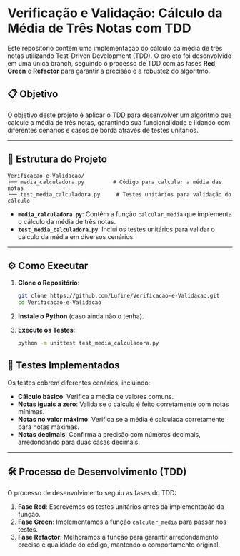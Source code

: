 # Verificação e Validação: Cálculo da Média de Três Notas com TDD

Este repositório contém uma implementação do cálculo da média de três notas utilizando Test-Driven Development (TDD). O projeto foi desenvolvido em uma única branch, seguindo o processo de TDD com as fases **Red**, **Green** e **Refactor** para garantir a precisão e a robustez do algoritmo.

## 📋 Objetivo

O objetivo deste projeto é aplicar o TDD para desenvolver um algoritmo que calcule a média de três notas, garantindo sua funcionalidade e lidando com diferentes cenários e casos de borda através de testes unitários.

---

## 📁 Estrutura do Projeto

```plaintext
Verificacao-e-Validacao/
├── media_calculadora.py         # Código para calcular a média das notas
└── test_media_calculadora.py     # Testes unitários para validação do cálculo
```

- **`media_calculadora.py`**: Contém a função `calcular_media` que implementa o cálculo da média de três notas.
- **`test_media_calculadora.py`**: Inclui os testes unitários para validar o cálculo da média em diversos cenários.

---

## ⚙️ Como Executar

1. **Clone o Repositório**:
   ```bash
   git clone https://github.com/Lufine/Verificacao-e-Validacao.git
   cd Verificacao-e-Validacao
   ```
2. **Instale o Python** (caso ainda não o tenha).

3. **Execute os Testes**:
   ```bash
   python -m unittest test_media_calculadora.py
   ```

## 🧪 Testes Implementados

Os testes cobrem diferentes cenários, incluindo:

- **Cálculo básico**: Verifica a média de valores comuns.
- **Notas iguais a zero**: Valida se o cálculo é feito corretamente com notas mínimas.
- **Notas no valor máximo**: Verifica se a média é calculada corretamente para notas máximas.
- **Notas decimais**: Confirma a precisão com números decimais, arredondando para duas casas decimais.

---

## 🛠️ Processo de Desenvolvimento (TDD)

O processo de desenvolvimento seguiu as fases do TDD:

1. **Fase Red**: Escrevemos os testes unitários antes da implementação da função.
2. **Fase Green**: Implementamos a função `calcular_media` para passar nos testes.
3. **Fase Refactor**: Melhoramos a função para garantir arredondamento preciso e qualidade do código, mantendo o comportamento original.
